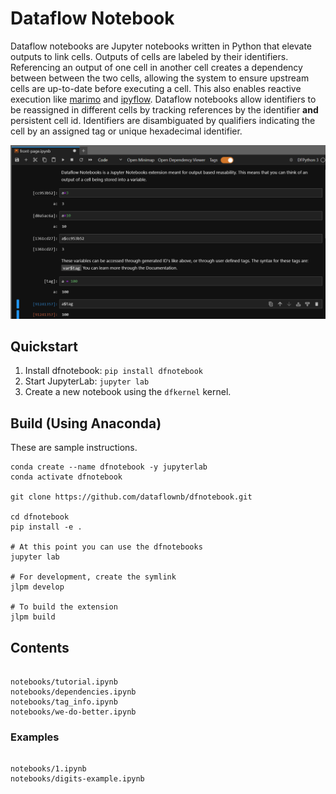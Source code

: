 # Dataflow Notebook

Dataflow notebooks are Jupyter notebooks written in Python that elevate outputs to link cells. Outputs of cells are labeled by their identifiers. Referencing an output of one cell in another cell creates a dependency between between the two cells, allowing the system to ensure upstream cells are up-to-date before executing a cell. This also enables reactive execution like [marimo](https://marimo.io) and [ipyflow](https://github.com/ipyflow). Dataflow notebooks allow identifiers to be reassigned in different cells by tracking references by the identifier **and** persistent cell id. Identifiers are disambiguated by qualifiers indicating the cell by an assigned tag or unique hexadecimal identifier. 

![Dataflow Notebook](./notebooks/images/example_use.png)

## Quickstart

1. Install dfnotebook: `pip install dfnotebook`
2. Start JupyterLab: `jupyter lab`
3. Create a new notebook using the `dfkernel` kernel.

## Build (Using Anaconda)

These are sample instructions.

```
conda create --name dfnotebook -y jupyterlab
conda activate dfnotebook

git clone https://github.com/dataflownb/dfnotebook.git

cd dfnotebook
pip install -e .

# At this point you can use the dfnotebooks
jupyter lab

# For development, create the symlink
jlpm develop

# To build the extension
jlpm build
```

## Contents

```{toctree}

notebooks/tutorial.ipynb
notebooks/dependencies.ipynb
notebooks/tag_info.ipynb
notebooks/we-do-better.ipynb
```


### Examples

```{toctree}

notebooks/1.ipynb
notebooks/digits-example.ipynb
```


